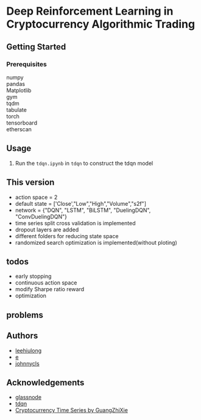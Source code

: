# Deep Reinforcement Learning in Cryptocurrency Algorithmic Trading


## Getting Started
### Prerequisites
numpy<br/>
pandas<br/>
Matplotlib<br/>
gym<br/>
tqdm<br/>
tabulate<br/>
torch<br/>
tensorboard<br />
etherscan<br/>

## Usage
1. Run the `tdqn.ipynb` in `tdqn` to construct the tdqn model

## This version
* action space = 2
* default state = ['Close',"Low","High","Volume","s2f"]
* network = {"DQN", "LSTM", "BiLSTM", "DuelingDQN", "ConvDuelingDQN"}
* time series split cross validation is implemented
* dropout layers are added
* different folders for reducing state space
* randomized search optimization is implemented(without ploting)

## todos
* early stopping
* continuous action space
* modify Sharpe ratio reward
* optimization

## problems

## Authors
* [leehiulong](https://github.com/leehiulong)
* [e](https://github.com/Nonug)
* [johnnycls](https://github.com/johnnycls)

## Acknowledgements
* [glassnode](https://glassnode.com/)
* [tdqn](https://github.com/ThibautTheate/An-Application-of-Deep-Reinforcement-Learning-to-Algorithmic-Trading)
* [Cryptocurrency Time Series by GuangZhiXie](https://github.com/guangzhixie/cryptocurrency-time-series)